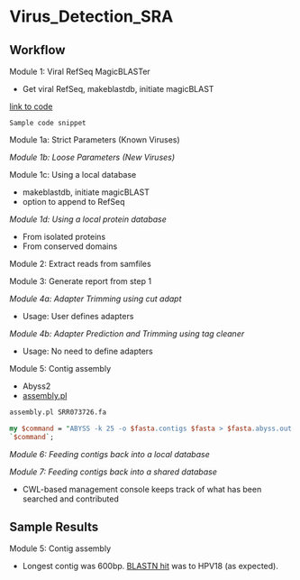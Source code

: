 # Virus_Detection_SRA

## Workflow

Module 1: Viral RefSeq MagicBLASTer

+ Get viral RefSeq, makeblastdb, initiate magicBLAST

[link to code](link)

```Sample code snippet```

Module 1a: Strict Parameters (Known Viruses)

*Module 1b: Loose Parameters (New Viruses)*

Module 1c: Using a local database

+ makeblastdb, initiate magicBLAST
+ option to append to RefSeq

*Module 1d: Using a local protein database*

+ From isolated proteins
+ From conserved domains

Module 2: Extract reads from samfiles

Module 3: Generate report from step 1

*Module 4a: Adapter Trimming using cut adapt*

+ Usage: User defines adapters

*Module 4b: Adapter Prediction and Trimming using tag cleaner*

+ Usage: No need to define adapters

Module 5: Contig assembly

+ Abyss2
+ [assembly.pl](https://github.com/NCBI-Hackathons/Virus_Detection_SRA/blob/master/bin/assembly.pl)

```bash
assembly.pl SRR073726.fa
```

```perl
my $command = "ABYSS -k 25 -o $fasta.contigs $fasta > $fasta.abyss.out 2>&1";
`$command`;
```

*Module 6: Feeding contigs back into a local database*

*Module 7: Feeding contigs back into a shared database*

+ CWL-based management console keeps track of what has been searched and contributed


## Sample Results

Module 5: Contig assembly

+ Longest contig was 600bp. [BLASTN hit](http://bit.ly/2nwKiQL) was to HPV18 (as expected).


